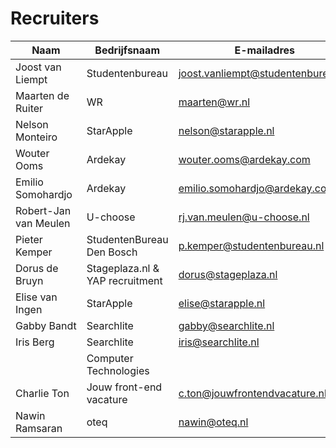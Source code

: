 # Recruiters

| Naam | Bedrijfsnaam | E-mailadres | Telefoonnummer
| --- | --- | --- | --- |
| Joost van Liempt | Studentenbureau | joost.vanliempt@studentenbureau.nl | |
| Maarten de Ruiter | WR | maarten@wr.nl | |
| Nelson Monteiro | StarApple | nelson@starapple.nl | |
| Wouter Ooms | Ardekay | wouter.ooms@ardekay.com | |
| Emilio Somohardjo | Ardekay | emilio.somohardjo@ardekay.com | |
| Robert-Jan van Meulen | U-choose | rj.van.meulen@u-choose.nl | |
| Pieter Kemper | StudentenBureau Den Bosch | p.kemper@studentenbureau.nl | |
| Dorus de Bruyn | Stageplaza.nl & YAP recruitment | dorus@stageplaza.nl | |
| Elise van Ingen | StarApple | elise@starapple.nl | |
| Gabby Bandt | Searchlite | gabby@searchlite.nl | |
| Iris Berg | Searchlite | iris@searchlite.nl | |
| | Computer Technologies | | 0102069800 |
| Charlie Ton | Jouw front-end vacature | c.ton@jouwfrontendvacature.nl | 06 18 13 17 74, 050 210 10 01 |
| Nawin Ramsaran | oteq | nawin@oteq.nl | 06-41634756, 020-2371958 |
